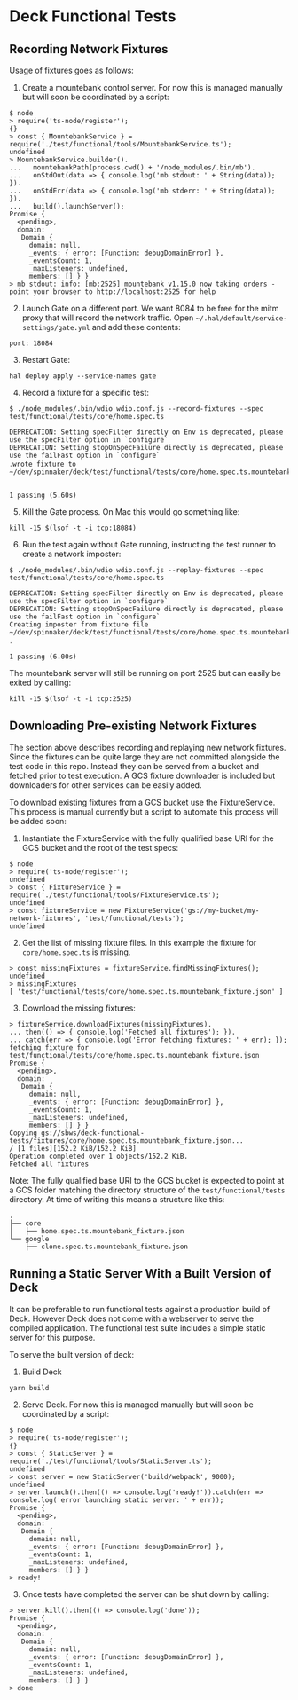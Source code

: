 # Deck Functional Tests

## Recording Network Fixtures

Usage of fixtures goes as follows:

1. Create a mountebank control server. For now this is managed manually but will soon be coordinated by a script:

```
$ node
> require('ts-node/register');
{}
> const { MountebankService } = require('./test/functional/tools/MountebankService.ts');
undefined
> MountebankService.builder().
...   mountebankPath(process.cwd() + '/node_modules/.bin/mb').
...   onStdOut(data => { console.log('mb stdout: ' + String(data)); }).
...   onStdErr(data => { console.log('mb stderr: ' + String(data)); }).
...   build().launchServer();
Promise {
  <pending>,
  domain:
   Domain {
     domain: null,
     _events: { error: [Function: debugDomainError] },
     _eventsCount: 1,
     _maxListeners: undefined,
     members: [] } }
> mb stdout: info: [mb:2525] mountebank v1.15.0 now taking orders - point your browser to http://localhost:2525 for help
```

2. Launch Gate on a different port. We want 8084 to be free for the mitm proxy that will record the network traffic. Open `~/.hal/default/service-settings/gate.yml` and add these contents:

```
port: 18084
```

3. Restart Gate:

```
hal deploy apply --service-names gate
```

4. Record a fixture for a specific test:

```
$ ./node_modules/.bin/wdio wdio.conf.js --record-fixtures --spec test/functional/tests/core/home.spec.ts

DEPRECATION: Setting specFilter directly on Env is deprecated, please use the specFilter option in `configure`
DEPRECATION: Setting stopOnSpecFailure directly is deprecated, please use the failFast option in `configure`
․wrote fixture to ~/dev/spinnaker/deck/test/functional/tests/core/home.spec.ts.mountebank_fixture.json


1 passing (5.60s)
```

5. Kill the Gate process. On Mac this would go something like:

```
kill -15 $(lsof -t -i tcp:18084)
```

6. Run the test again without Gate running, instructing the test runner to create a network imposter:

```
$ ./node_modules/.bin/wdio wdio.conf.js --replay-fixtures --spec test/functional/tests/core/home.spec.ts

DEPRECATION: Setting specFilter directly on Env is deprecated, please use the specFilter option in `configure`
DEPRECATION: Setting stopOnSpecFailure directly is deprecated, please use the failFast option in `configure`
Creating imposter from fixture file ~/dev/spinnaker/deck/test/functional/tests/core/home.spec.ts.mountebank_fixture.json
․

1 passing (6.00s)
```

The mountebank server will still be running on port 2525 but can easily be exited by calling:

```
kill -15 $(lsof -t -i tcp:2525)
```

## Downloading Pre-existing Network Fixtures

The section above describes recording and replaying new network fixtures. Since the fixtures can be quite large
they are not committed alongside the test code in this repo. Instead they can be served from a bucket and fetched
prior to test execution. A GCS fixture downloader is included but downloaders for other services can be easily
added.

To download existing fixtures from a GCS bucket use the FixtureService. This process is manual currently but
a script to automate this process will be added soon:

1. Instantiate the FixtureService with the fully qualified base URI for the GCS bucket and the root of the test specs:

```
$ node
> require('ts-node/register');
undefined
> const { FixtureService } = require('./test/functional/tools/FixtureService.ts');
undefined
> const fixtureService = new FixtureService('gs://my-bucket/my-network-fixtures', 'test/functional/tests');
undefined
```

2. Get the list of missing fixture files. In this example the fixture for `core/home.spec.ts` is missing.

```
> const missingFixtures = fixtureService.findMissingFixtures();
undefined
> missingFixtures
[ 'test/functional/tests/core/home.spec.ts.mountebank_fixture.json' ]
```

3. Download the missing fixtures:

```
> fixtureService.downloadFixtures(missingFixtures).
... then(() => { console.log('Fetched all fixtures'); }).
... catch(err => { console.log('Error fetching fixtures: ' + err); });
fetching fixture for test/functional/tests/core/home.spec.ts.mountebank_fixture.json
Promise {
  <pending>,
  domain:
   Domain {
     domain: null,
     _events: { error: [Function: debugDomainError] },
     _eventsCount: 1,
     _maxListeners: undefined,
     members: [] } }
Copying gs://sbws/deck-functional-tests/fixtures/core/home.spec.ts.mountebank_fixture.json...
/ [1 files][152.2 KiB/152.2 KiB]
Operation completed over 1 objects/152.2 KiB.
Fetched all fixtures
```

Note: The fully qualified base URI to the GCS bucket is expected to point at a GCS folder matching
the directory structure of the `test/functional/tests` directory. At time of writing this means a structure
like this:

```
.
├── core
│   ├── home.spec.ts.mountebank_fixture.json
└── google
    ├── clone.spec.ts.mountebank_fixture.json
```

## Running a Static Server With a Built Version of Deck

It can be preferable to run functional tests against a production build of Deck. However Deck does not come with
a webserver to serve the compiled application. The functional test suite includes a simple static server for
this purpose.

To serve the built version of deck:

1. Build Deck

```
yarn build
```

2. Serve Deck. For now this is managed manually but will soon be coordinated by a script:

```
$ node
> require('ts-node/register');
{}
> const { StaticServer } = require('./test/functional/tools/StaticServer.ts');
undefined
> const server = new StaticServer('build/webpack', 9000);
undefined
> server.launch().then(() => console.log('ready!')).catch(err => console.log('error launching static server: ' + err));
Promise {
  <pending>,
  domain:
   Domain {
     domain: null,
     _events: { error: [Function: debugDomainError] },
     _eventsCount: 1,
     _maxListeners: undefined,
     members: [] } }
> ready!
```

3. Once tests have completed the server can be shut down by calling:

```
> server.kill().then(() => console.log('done'));
Promise {
  <pending>,
  domain:
   Domain {
     domain: null,
     _events: { error: [Function: debugDomainError] },
     _eventsCount: 1,
     _maxListeners: undefined,
     members: [] } }
> done
```
